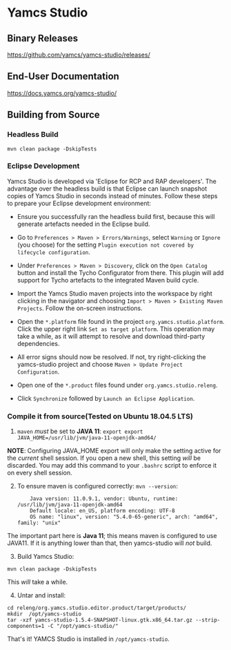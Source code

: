 # Yamcs Studio

## Binary Releases

https://github.com/yamcs/yamcs-studio/releases/


## End-User Documentation

https://docs.yamcs.org/yamcs-studio/


## Building from Source

### Headless Build

```
mvn clean package -DskipTests
```


### Eclipse Development

Yamcs Studio is developed via 'Eclipse for RCP and RAP developers'. The advantage over the headless build is that Eclipse can launch snapshot copies of Yamcs Studio in seconds instead of minutes. Follow these steps to prepare your Eclipse development environment:

- Ensure you successfully ran the headless build first, because this will generate artefacts needed in the Eclipse build.

- Go to `Preferences > Maven > Errors/Warnings`, select `Warning` or `Ignore` (you choose) for the setting `Plugin execution not covered by lifecycle configuration`.

- Under `Preferences > Maven > Discovery`, click on the `Open Catalog` button and install the Tycho Configurator from there. This plugin will add support for Tycho artefacts to the integrated Maven build cycle.

- Import the Yamcs Studio maven projects into the workspace by right clicking in the navigator and choosing `Import > Maven > Existing Maven Projects`. Follow the on-screen instructions.

- Open the `*.platform` file found in the project `org.yamcs.studio.platform`. Click the upper right link `Set as target platform`. This operation may take a while, as it will attempt to resolve and download third-party dependencies.

- All error signs should now be resolved. If not, try right-clicking the yamcs-studio project and choose `Maven > Update Project Configuration`.

- Open one of the `*.product` files found under `org.yamcs.studio.releng`.

- Click `Synchronize` followed by `Launch an Eclipse Application`.


### Compile it from source(Tested on Ubuntu 18.04.5 LTS)

1. `maven` _must_ be set to __JAVA 11__:
    `export export JAVA_HOME=/usr/lib/jvm/java-11-openjdk-amd64/`

__NOTE__: Configuring JAVA_HOME export will only make the setting active for the _current_ shell session. If you open
           a new shell, this setting _will_ be discarded. You may add this command to your  `.bashrc` script to  enforce
            it on every shell session.

2. To ensure maven is configured correctly:
    `mvn --version`:
   
    ```
        Java version: 11.0.9.1, vendor: Ubuntu, runtime: /usr/lib/jvm/java-11-openjdk-amd64
        Default locale: en_US, platform encoding: UTF-8
        OS name: "linux", version: "5.4.0-65-generic", arch: "amd64", family: "unix"
    ```
    
The important part here is __Java 11__; this means maven is configured to use JAVA11. If it is anything lower than that,
then yamcs-studio will _not_ build.

3. Build Yamcs Studio:

```
mvn clean package -DskipTests
```

This _will_ take a while.

4. Untar and install:
```
cd releng/org.yamcs.studio.editor.product/target/products/
mkdir  /opt/yamcs-studio
tar -xzf yamcs-studio-1.5.4-SNAPSHOT-linux.gtk.x86_64.tar.gz --strip-components=1 -C "/opt/yamcs-studio/"

```

That's it! YAMCS Studio is installed in `/opt/yamcs-studio`.


